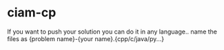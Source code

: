 # ciam-cp
If you want to push your solution
you can do it in any language.. 
name the files as {problem name}-{your name}.{cpp/c/java/py...}
 